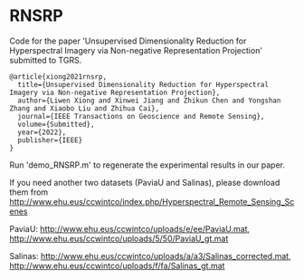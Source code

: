 # RNSRP

Code for the paper 'Unsupervised Dimensionality Reduction for Hyperspectral Imagery via Non-negative Representation Projection' submitted to TGRS.
```
@article{xiong2021rnsrp,
  title={Unsupervised Dimensionality Reduction for Hyperspectral Imagery via Non-negative Representation Projection},
  author={Liwen Xiong and Xinwei Jiang and Zhikun Chen and Yongshan Zhang and Xiaobo Liu and Zhihua Cai},
  journal={IEEE Transactions on Geoscience and Remote Sensing},
  volume={Submitted},
  year={2022},
  publisher={IEEE}
}
```

Run 'demo_RNSRP.m' to regenerate the experimental results in our paper.


If you need another two datasets (PaviaU and Salinas), please download them from http://www.ehu.eus/ccwintco/index.php/Hyperspectral_Remote_Sensing_Scenes

PaviaU: http://www.ehu.eus/ccwintco/uploads/e/ee/PaviaU.mat, http://www.ehu.eus/ccwintco/uploads/5/50/PaviaU_gt.mat

Salinas: http://www.ehu.eus/ccwintco/uploads/a/a3/Salinas_corrected.mat, http://www.ehu.eus/ccwintco/uploads/f/fa/Salinas_gt.mat


